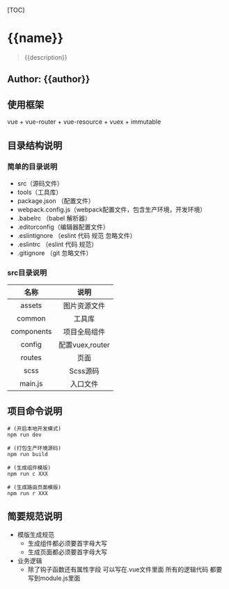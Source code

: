 
[TOC]

# {{name}}
> {{description}}

## Author: {{author}}

## 使用框架
 vue + vue-router + vue-resource + vuex + immutable

## 目录结构说明

### 简单的目录说明
- src（源码文件）
- tools（工具库）
- package.json （配置文件）
- webpack.config.js（webpack配置文件，包含生产环境，开发环境）
- .babelrc （babel 解析器）
- .editorconfig（编辑器配置文件）
- .eslintignore （eslint 代码 规范 忽略文件）
- .eslintrc （eslint 代码 规范）
- .gitignore （git 忽略文件）

### src目录说明

|名称|说明|
|:--:|:--:|
|assets|图片资源文件|
|common|工具库|
|components|项目全局组件|
|config|配置vuex,router|
|routes|页面|
|scss|Scss源码|
|main.js|入口文件|

## 项目命令说明

```
# (开启本地开发模式)
npm run dev 

# (打包生产环境源码)
npm run build 

# (生成组件模版)
npm run c XXX 

# (生成路由页面模版)
npm run r XXX 
```

## 简要规范说明
- 模版生成规范
	- 生成组件都必须要首字母大写
	- 生成页面都必须要首字母大写
- 业务逻辑
	- 除了钩子函数还有属性字段 可以写在.vue文件里面 所有的逻辑代码 都要写到module.js里面
